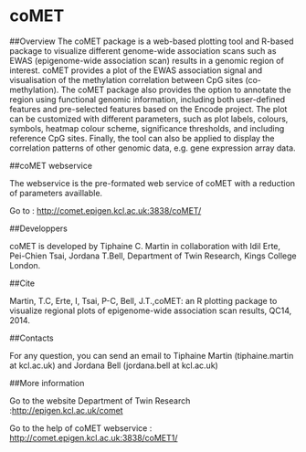 coMET
=====

##Overview
The coMET package is a web-based plotting tool and R-based package to visualize different genome-wide association scans such as EWAS (epigenome-wide association scan) results in a genomic region of interest. coMET provides a plot of the EWAS association signal and visualisation of the methylation correlation between CpG sites (co-methylation). The coMET package also provides the option to annotate the region using functional genomic information, including both user-defined features and pre-selected features based on the Encode project. The plot can be customized with different parameters, such as plot labels, colours, symbols, heatmap colour scheme, significance thresholds, and including reference CpG sites. Finally, the tool can also be applied to display the correlation patterns of other genomic data, e.g. gene expression array data. 


##coMET webservice

The webservice is the pre-formated web service of coMET with a reduction of parameters availlable.

Go to : http://comet.epigen.kcl.ac.uk:3838/coMET/

##Developpers

coMET is developed by Tiphaine C. Martin in collaboration with Idil Erte, Pei-Chien Tsai, Jordana T.Bell, Department of Twin Research, Kings College London.


##Cite

Martin, T.C, Erte, I, Tsai, P-C, Bell, J.T.,coMET: an R plotting package to visualize regional plots of epigenome-wide association scan results, QC14, 2014.


##Contacts

For any question, you can send an email to Tiphaine Martin (tiphaine.martin at kcl.ac.uk) and Jordana Bell (jordana.bell at kcl.ac.uk)


##More information

Go to the website Department of Twin Research :http://epigen.kcl.ac.uk/comet

Go to the help of coMET webservice : http://comet.epigen.kcl.ac.uk:3838/coMET1/
